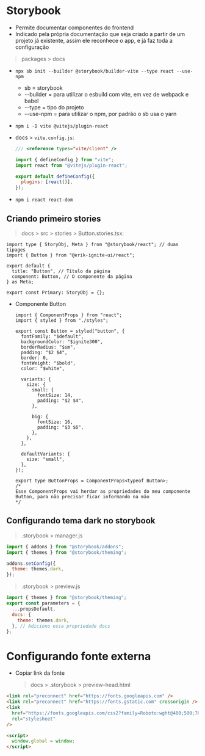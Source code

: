 # Storybook

- Permite documentar componentes do frontend
- Indicado pela própria documentação que seja criado a partir de um projeto já existente, assim ele reconhece o app, e
  já faz toda a configuração

> packages > docs

- `npx sb init --builder @storybook/builder-vite --type react --use-npm`
  - sb = storybook
  - --builder = para utilizar o esbuild com vite, em vez de webpack e babel
  - --type = tipo do projeto
  - --use-npm = para utilizar o npm, por padrão o sb usa o yarn
- `npm i -D vite @vitejs/plugin-react`
- docs > `vite.config.js`:

  ```js
  /// <reference types="vite/client" />

  import { defineConfig } from "vite";
  import react from "@vitejs/plugin-react";

  export default defineConfig({
    plugins: [react()],
  });
  ```

- `npm i react react-dom`

## Criando primeiro stories

> docs > src > stories > Button.stories.tsx:

```tsx
import type { StoryObj, Meta } from "@storybook/react"; // duas tipages
import { Button } from "@erik-ignite-ui/react";

export default {
  title: "Button", // Título da página
  component: Button, // O componente da página
} as Meta;

export const Primary: StoryObj = {};
```

- Componente Button

  ```tsx
  import { ComponentProps } from "react";
  import { styled } from "./styles";

  export const Button = styled("button", {
    fontFamily: "$default",
    backgroundColor: "$ignite300",
    borderRadius: "$sm",
    padding: "$2 $4",
    border: 0,
    fontWeight: "$bold",
    color: "$white",

    variants: {
      size: {
        small: {
          fontSize: 14,
          padding: "$2 $4",
        },

        big: {
          fontSize: 16,
          padding: "$3 $6",
        },
      },
    },

    defaultVariants: {
      size: "small",
    },
  });

  export type ButtonProps = ComponentProps<typeof Button>;
  /*
  Esse ComponentProps vai herdar as propriedades do meu componente Button, para não precisar ficar informando na mão
  */
  ```

## Configurando tema dark no storybook

> .storybook > manager.js

```js
import { addons } from "@storybook/addons";
import { themes } from "@storybook/theming";

addons.setConfig({
  theme: themes.dark,
});
```

> .storybook > preview.js

```js
import { themes } from "@storybook/theming";
export const parameters = {
  ...propsDefault,
  docs: {
    theme: themes.dark,
  }, // Adiciono essa propriedade docs
};
```

# Configurando fonte externa

- Copiar link da fonte
  > docs > .storybook > preview-head.html

```html
<link rel="preconnect" href="https://fonts.googleapis.com" />
<link rel="preconnect" href="https://fonts.gstatic.com" crossorigin />
<link
  href="https://fonts.googleapis.com/css2?family=Roboto:wght@400;500;700&display=swap"
  rel="stylesheet"
/>

<script>
  window.global = window;
</script>
```
